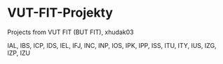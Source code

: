 # VUT-FIT-Projekty
 Projects from VUT FIT (BUT FIT), xhudak03

IAL, IBS, ICP, IDS, IEL, IFJ, INC, INP, IOS, IPK, IPP, ISS, ITU, ITY, IUS, IZG, IZP, IZU
